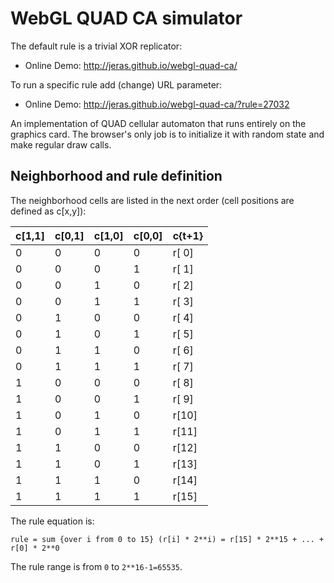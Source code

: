 # WebGL QUAD CA simulator

The default rule is a trivial XOR replicator:

* Online Demo: http://jeras.github.io/webgl-quad-ca/

To run a specific rule add (change) URL parameter:

* Online Demo: http://jeras.github.io/webgl-quad-ca/?rule=27032

An implementation of QUAD cellular automaton that runs entirely on the
graphics card. The browser's only job is to initialize it with random
state and make regular draw calls.

## Neighborhood and rule definition

The neighborhood cells are listed in the next order (cell positions are defined as c[x,y]):

 c[1,1] | c[0,1] | c[1,0] | c[0,0] | c{t+1} |
--------|--------|--------|--------|--------|
 0      | 0      | 0      | 0      | r[ 0]  |
 0      | 0      | 0      | 1      | r[ 1]  |
 0      | 0      | 1      | 0      | r[ 2]  |
 0      | 0      | 1      | 1      | r[ 3]  |
 0      | 1      | 0      | 0      | r[ 4]  |
 0      | 1      | 0      | 1      | r[ 5]  |
 0      | 1      | 1      | 0      | r[ 6]  |
 0      | 1      | 1      | 1      | r[ 7]  |
 1      | 0      | 0      | 0      | r[ 8]  |
 1      | 0      | 0      | 1      | r[ 9]  |
 1      | 0      | 1      | 0      | r[10]  |
 1      | 0      | 1      | 1      | r[11]  |
 1      | 1      | 0      | 0      | r[12]  |
 1      | 1      | 0      | 1      | r[13]  |
 1      | 1      | 1      | 0      | r[14]  |
 1      | 1      | 1      | 1      | r[15]  |

The rule equation is:
```
rule = sum {over i from 0 to 15} (r[i] * 2**i) = r[15] * 2**15 + ... + r[0] * 2**0
```

The rule range is from `0` to `2**16-1=65535`.
